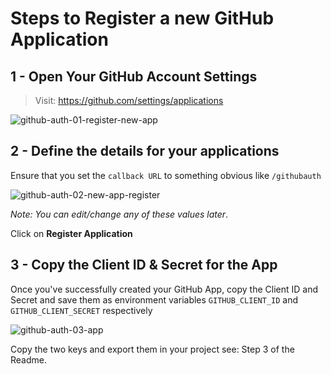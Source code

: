 # Steps to Register a new GitHub Application

## 1 - Open Your GitHub Account Settings

> Visit: https://github.com/settings/applications

![github-auth-01-register-new-app](https://cloud.githubusercontent.com/assets/194400/11220972/7cb87f72-8d5a-11e5-9990-e298cdbc5a79.png)

## 2 - Define the details for your applications

Ensure that you set the `callback URL` to something obvious like `/githubauth`

![github-auth-02-new-app-register](https://cloud.githubusercontent.com/assets/194400/11226514/62975d2a-8d78-11e5-83f7-96f78c0d3d25.png)

*Note: You can edit/change any of these values later*.

Click on **Register Application**

## 3 - Copy the Client ID & Secret for the App

Once you've successfully created your GitHub App,
copy the Client ID and Secret and save them as environment variables
`GITHUB_CLIENT_ID` and `GITHUB_CLIENT_SECRET` respectively

![github-auth-03-app](https://cloud.githubusercontent.com/assets/194400/11236484/fcf9c3a4-8dd1-11e5-8489-5c43781ac59b.png)


Copy the two keys and export them in your project
see: Step 3 of the Readme.
